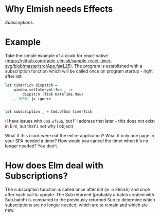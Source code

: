 # Why Elmish needs Effects
*Subscriptions*.

# Example
Take the simple example of a clock for react-native (https://github.com/fable-elmish/sample-react-timer-svg/blob/master/src/App.fs#L25). The program is established with a subscription function which will be called once on program startup - right after init. 
```fsharp
let timerTick dispatch =
    window.setInterval(fun _ -> 
        dispatch (Tick DateTime.Now)
    , 1000) |> ignore


let subscription _ = Cmd.ofSub timerTick
```
(I have issues with ``Cmd.ofSub``, but I'll address that later - this does not exist in Elm, but that's not why I object)

What if this clock were not the entire application? What if only one page in your SPA needed a timer? How would you cancel the timer when it's no longer needed? You don't.

# How does Elm deal with Subscriptions?
The subscription function is called once after init (in in Elmish) and once after each call to update. The Sub returned (probably a batch created with Sub.batch) is compared to the previously returned Sub to determine which subscriptions are no longer needed, which are to remain and which are new.


